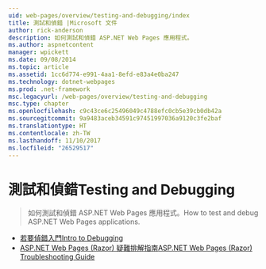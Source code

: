 ```yaml
---
uid: web-pages/overview/testing-and-debugging/index
title: 測試和偵錯 |Microsoft 文件
author: rick-anderson
description: 如何測試和偵錯 ASP.NET Web Pages 應用程式。
ms.author: aspnetcontent
manager: wpickett
ms.date: 09/08/2014
ms.topic: article
ms.assetid: 1cc6d774-e991-4aa1-8efd-e83a4e0ba247
ms.technology: dotnet-webpages
ms.prod: .net-framework
msc.legacyurl: /web-pages/overview/testing-and-debugging
msc.type: chapter
ms.openlocfilehash: c9c43ce6c25496049c4788efc0cb5e39cb0db42a
ms.sourcegitcommit: 9a9483aceb34591c97451997036a9120c3fe2baf
ms.translationtype: HT
ms.contentlocale: zh-TW
ms.lasthandoff: 11/10/2017
ms.locfileid: "26529517"
---
```

<a name="testing-and-debugging"></a><span data-ttu-id="b90ee-103">測試和偵錯</span><span class="sxs-lookup"><span data-stu-id="b90ee-103">Testing and Debugging</span></span>
====================
> <span data-ttu-id="b90ee-104">如何測試和偵錯 ASP.NET Web Pages 應用程式。</span><span class="sxs-lookup"><span data-stu-id="b90ee-104">How to test and debug ASP.NET Web Pages applications.</span></span>


- [<span data-ttu-id="b90ee-105">若要偵錯入門</span><span class="sxs-lookup"><span data-stu-id="b90ee-105">Intro to Debugging</span></span>](introduction-to-debugging.md)
- [<span data-ttu-id="b90ee-106">ASP.NET Web Pages (Razor) 疑難排解指南</span><span class="sxs-lookup"><span data-stu-id="b90ee-106">ASP.NET Web Pages (Razor) Troubleshooting Guide</span></span>](aspnet-web-pages-razor-troubleshooting-guide.md)
